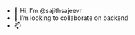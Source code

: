 - 👋 Hi, I’m @sajithsajeevr
- 💞️ I’m looking to collaborate on backend
- 📫 

<!---
sajithsajeevr/sajithsajeevr is a ✨ special ✨ repository because its `README.md` (this file) appears on your GitHub profile.
You can click the Preview link to take a look at your changes.
--->
